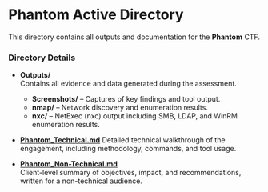 # Phantom Active Directory

This directory contains all outputs and documentation for the **Phantom** CTF.

### Directory Details

- **Outputs/**  
  Contains all evidence and data generated during the assessment.  
  - **Screenshots/** – Captures of key findings and tool output.  
  - **nmap/** – Network discovery and enumeration results.  
  - **nxc/** – NetExec (nxc) output including SMB, LDAP, and WinRM enumeration results.  

- **[Phantom_Technical.md](Phantom/Phantom_Technical.md)** 
  Detailed technical walkthrough of the engagement, including methodology, commands, and tool usage.

- **[Phantom_Non-Technical.md](Phantom/Phantom_Non-Technical.md)**  
  Client-level summary of objectives, impact, and recommendations, written for a non-technical audience.




